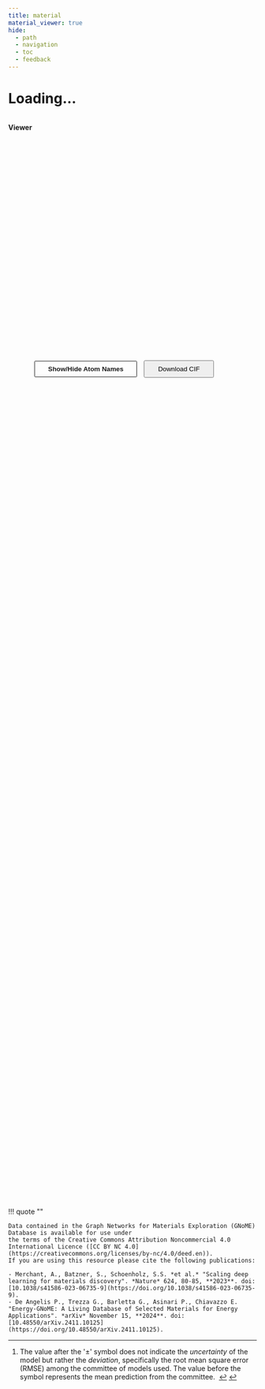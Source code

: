 ```yaml
---
title: material
material_viewer: true
hide:
  - path
  - navigation
  - toc
  - feedback
---
```



<!-- docs/material.html -->
<!-- <!DOCTYPE html>
<html lang="en">
<!-- <head> -->
  <!-- <meta charset="UTF-8">
  <title>Material Viewer</title> -->
  <!-- Include jQuery, 3Dmol.js in your MkDocs build (e.g., via extra_javascript in mkdocs.yml) -->
  <!-- Or you can load them here if hosting the scripts locally. -->
  <!--
    <script src="path/to/jquery.min.js"></script>
    <script src="path/to/3Dmol-min.js"></script>
  -->

  <script>
    let viewer;
    let labelsVisible = false;

    async function loadMaterial() {
      // 1) Get the ID from the URL, e.g. ?id=092187976b
      const urlParams = new URLSearchParams(window.location.search);
      const materialId = urlParams.get("id");
      if (!materialId) {
        document.body.innerHTML = "<h1>Error: No material ID provided.</h1>";
        return;
      }

      // 2) Fetch the big JSON file of all materials
      const response = await fetch("materials.json");
      const allMaterials = await response.json();

      // 3) Look up the requested material
      const matData = allMaterials[materialId];
      if (!matData) {
        document.body.innerHTML = "<h1>Material not found in materials.json</h1>";
        return;
      }

      // 4) Inject some basic info (Formula, ID, etc.)
      document.getElementById("mat-title").innerHTML =
        matData.chemical_formula_html + ` — <code>${materialId}</code>`;

      // **Update the page title by removing HTML tags**
      var formulaText = matData.chemical_formula_html.replace(/<[^>]+>/g, ''); // Strips HTML tags
      document.title = formulaText + " - Energy-GNoME";

      // Fill the cell parameters
      const cell = matData.cell;
      document.getElementById("cell-a").textContent = cell.a.toFixed(2);
      document.getElementById("cell-b").textContent = cell.b.toFixed(2);
      document.getElementById("cell-c").textContent = cell.c.toFixed(2);
      document.getElementById("cell-alpha").textContent = cell.alpha.toFixed(1);
      document.getElementById("cell-beta").textContent = cell.beta.toFixed(1);
      document.getElementById("cell-gamma").textContent = cell.gamma.toFixed(1);

      document.getElementById("density").textContent =
        matData.density_gcm3.toFixed(2);
      document.getElementById("spacegroup").innerHTML =
        matData.space_group;
      document.getElementById("chem-system").textContent =
        matData.chemical_system;
      document.getElementById("num-sites").textContent = matData.num_sites;

      // 5) Setup 3Dmol viewer
      viewer = $3Dmol.createViewer("container");
      viewer.setBackgroundColor(0x1f2429, 0.0);

      // 6) Load CIF
      jQuery.ajax(matData.cif_url, {
            dataType: "text",
            success: function(data) {
                atoms = viewer.addModel(data, "cif");
                // Show a ball-and-stick style by default
                viewer.setStyle({}, {
                    stick:{
                        radius:0.15,
                        // Use the Jmol color scheme:
                        colorscheme: "Jmol"
                        },
                        sphere:{
                        scale:0.33,
                        // Use the Jmol color scheme:
                        colorscheme: "Jmol"
                        }
                    });
                // Add the unit cell box (if CIF has cell info)
                viewer.addUnitCell(atoms,{
                    box:{
                        color:0x64c4d3
                        }
                    });
                viewer.zoomTo();
                viewer.render();
            }
        });

      // 7) Render any predicted properties
const propsSection = document.getElementById("predicted-properties");

if (matData.predicted_properties) {
    let tableHtml = `<ul>`;
    let footnoteIndex = 2; // Starting from 2 since 1 is used for [^val]
    const footnotes = [];
    const modelFootnotes = new Map(); // To track models that already have footnotes

    const abbreviationDict = {
        "GNoME": "Graph Networks for Materials Exploration",
        "E(3)NN": "Euclidean Neural Networks",
        "GBDT": "Gradient Boosted Decision Trees",
    };

    function addAbbreviationToModel(model) {
        Object.keys(abbreviationDict).forEach(abbr => {
            const regex = new RegExp(`\\b${abbr.replace(/[.*+?^=!:${}()|[\]/\\]/g, "\\$&")}\\b`, 'g');
            model = model.replace(regex, match => {
                return `<abbr title="${abbreviationDict[abbr]}">${match}</abbr>`;
            });
        });
        return model;
    }

    Object.keys(matData.predicted_properties).forEach(category => {
        const categoryData = matData.predicted_properties[category];

        // Extract footnotes per model (e.g., [^cMixed]: text)
        const modelNotes = {};
        const noteLines = Array.isArray(categoryData.note)
            ? categoryData.note
            : [categoryData.note];

        noteLines.forEach(noteLine => {
            const matches = noteLine?.matchAll(/\[\^c(.+?)\]:\s*(.+)/gi);
            if (matches) {
                for (const match of matches) {
                    const tag = match[1].toLowerCase();
                    const noteText = match[2];
                    modelNotes[tag] = noteText;
                }
            }
        });

        if (categoryData && categoryData.properties) {
            tableHtml += `
                <li>
                    <p><strong>Predicted properties (${category})</strong></p>
                    <hr>
                    <table>
                        <tr>
                        <th></th>
                        <th><b>Value</b><sup id="fnref:val"><a class="footnote-ref" href="#fn:val">1</a></sup></th>
                        <th><b>Model</b></th>
                        </tr>`;

            Object.keys(categoryData.properties).forEach(property => {
                const propertyData = categoryData.properties[property];
                const seenModels = new Set(); // Track models already processed for this property

                if (Array.isArray(propertyData["Value[^val]"]) && Array.isArray(propertyData["Model"])) {
                    propertyData["Value[^val]"].forEach((value, index) => {
                        let model = propertyData["Model"][index];

                        // Skip if model has been processed already
                        if (seenModels.has(model)) return;

                        let modelWithAbbr = addAbbreviationToModel(model);

                        // Check for matching footnote
                        let noteTag = Object.keys(modelNotes).find(tag =>
                            model.toLowerCase().includes(tag)
                        );

                        if (noteTag && !modelFootnotes.has(model)) {
                            const footnoteKey = `c${noteTag}`.toLowerCase();  // model-specific key
                            const footnoteNumber = footnoteIndex;

                            modelWithAbbr += `<sup id="fnref:${footnoteKey}" data-note-key="${model}"><a class="footnote-ref" href="#fn:${footnoteKey}">${footnoteNumber}</a></sup>`;

                            footnotes.push({
                                index: footnoteNumber,
                                text: modelNotes[noteTag]
                            });

                            modelFootnotes.set(model, { key: footnoteKey, number: footnoteNumber }); // store both
                            footnoteIndex++;

                        } else if (noteTag) {
                            const { key: footnoteKey, number: footnoteNumber } = modelFootnotes.get(model);
                            modelWithAbbr += `<sup id="fnref:${footnoteKey}" data-note-key="${model}"><a class="footnote-ref" href="#fn:${footnoteKey}">${footnoteNumber}</a></sup>`;
                        }

                        tableHtml += `<tr>
                            <td><b>${property}</b></td>
                            <td>${value}</td>
                            <td>${modelWithAbbr}</td>
                        </tr>`;

                        seenModels.add(model); // Mark this model as processed
                    });
                } else {
                    let model = propertyData["Model"];
                    let value = propertyData["Value[^val]"];

                    let modelWithAbbr = addAbbreviationToModel(model);

                    let noteTag = Object.keys(modelNotes).find(tag =>
                        model.toLowerCase().includes(tag)
                    );

                    // If footnote is found and model hasn't been assigned a footnote yet
                    if (noteTag && !modelFootnotes.has(model)) {
                        const footnoteKey = `c${noteTag}`;  // Use model-specific key, e.g., 'cCs-cathode'
                        modelWithAbbr += `<sup id="fnref:${footnoteKey}"><a class="footnote-ref" href="#fn:${footnoteKey}">${footnoteIndex}</a></sup>`;

                        footnotes.push({
                            index: footnoteIndex,
                            text: modelNotes[noteTag]
                        });

                        // Mark the model as having a footnote with the unique footnote index
                        modelFootnotes.set(model, footnoteKey);  // Store model-specific key
                        footnoteIndex++; // Increment the footnote index
                    } else if (noteTag) {
                        // Reuse the footnote index if the model already has a footnote
                        const footnoteKey = modelFootnotes.get(model);  // Get the model-specific footnote key
                        modelWithAbbr += `<sup id="fnref:${footnoteKey}"><a class="footnote-ref" href="#fn:${footnoteKey}">${footnoteIndex - 1}</a></sup>`;
                    }

                    tableHtml += `<tr>
                        <td><b>${property}</b></td>
                        <td>${value ?? '–'}</td>
                        <td>${modelWithAbbr ?? '–'}</td>
                    </tr>`;
                }
            });

            tableHtml += `</table></li>`;
        }
    });

    tableHtml += `</ul>`;

    propsSection.innerHTML = tableHtml;
}

      // 8) Function to process and format infos dynamically
      function generateInfosHtml(infos) {
          if (!infos || infos.length === 0) {
              return ""; // Return empty if there are no infos
          }

          let infosHtml = "";

          infos.forEach(info => {
              let htmlText = info.text
              infosHtml += htmlText;
          });

          return infosHtml;
      }

      // 9) Rendering the infos dynamically
      const infosSection = document.getElementById("infos-section");

      if (matData.infos) {
          infosSection.innerHTML = generateInfosHtml(matData.infos);
      }

      // 10) Append category notes as numbered footnotes outside the table
        const footnoteList = document.querySelector(".footnote ol");

        // Create a map to track which noteTag got which number
        const footnoteNumberMap = {};
        let footnoteCounter = footnoteList.querySelectorAll("li").length + 1;

        const usedModels = new Set();

        if (matData.predicted_properties) {
            Object.entries(matData.predicted_properties).forEach(([category, categoryData]) => {
                const rawNotes = categoryData.note;
                const notesArray = Array.isArray(rawNotes) ? rawNotes : [rawNotes];

                const modelNotes = {};

                // Extract all [^cXYZ]: ... into a map
                notesArray.forEach(noteString => {
                    const match = noteString.match(/\[\^c(.+?)\]:\s*(.+)/i);
                    if (!match) return;
                    const tag = match[1].toLowerCase();
                    const noteText = match[2];
                    modelNotes[tag] = noteText;

                    // Only assign footnote number once per tag
                    if (!(tag in footnoteNumberMap)) {
                        footnoteNumberMap[tag] = footnoteCounter++;
                    }
                });

                // Loop over each property and model
                Object.entries(categoryData.properties).forEach(([property, propertyData]) => {
                    const models = propertyData["Model"];
                    if (!Array.isArray(models)) return;

                    models.forEach((model, index) => {
                        if (usedModels.has(model)) return;
                        usedModels.add(model);

                        // Find matching tag for this model
                        const noteTag = Object.keys(modelNotes).find(tag =>
                            model.toLowerCase().includes(tag)
                        );

                        if (noteTag) {
                            const footnoteKey = `c${noteTag}`; // Model-specific key
                            const noteText = modelNotes[noteTag];

                            // Add footnote only once per model
                            if (!document.getElementById(footnoteKey)) {
                                const li = document.createElement("li");
                                li.id = footnoteKey;
                                li.innerHTML = `
                                    <p>
                                        ${noteText}&nbsp;
                                        <a class="footnote-backref" href="#fnref:${footnoteKey}" title="Jump back to footnote ${footnoteNumberMap[noteTag]} in the text">↩</a>
                                    </p>
                                `;
                                footnoteList.appendChild(li);
                            }

                            // Update all superscripts for this model
                            const noteSuperscripts = document.querySelectorAll(`sup[data-note-key="${model}"]`);
                            noteSuperscripts.forEach(sup => {
                                sup.innerHTML = `<a class="footnote-ref" href="#${footnoteKey}">${footnoteNumberMap[noteTag]}</a>`;
                            });
                        }
                    });
                });
            });
        }

    }

    function toggleLabels() {
        const theButton = document.querySelector('.controls-button');
        if (!labelsVisible) {
            // Show atom labels
            viewer.removeAllLabels();
            let selected = viewer.selectedAtoms({});
            for (let i = 0; i < selected.length; i++) {
                let a = selected[i];
                viewer.addLabel(a.elem, {
                    position: { x: a.x, y: a.y, z: a.z },
                    backgroundColor: "white",
                    backgroundOpacity: 0.5,
                    fontColor: 0x1f2429,
                    fontSize: 14
                });
            }
             // Toggle "active" style
            theButton.classList.add('active-button');
            labelsVisible = true;
        } else {
            // Hide atom labels
            viewer.removeAllLabels();
            labelsVisible = false;
            // Remove "active" style
            theButton.classList.remove('active-button');
            labelsVisible = false;
        }
        viewer.render();
    }

    function downloadCifFile() {
      // Use the same materialId => matData => matData.cif_url
      // But we must re-fetch the file as a blob
      const urlParams = new URLSearchParams(window.location.search);
      const materialId = urlParams.get("id");
      fetch(`materials.json`)
        .then(r => r.json())
        .then(allMats => {
          if(!allMats[materialId]) return;
          const cifUrl = allMats[materialId].cif_url;
          // Now fetch the actual CIF
          fetch(cifUrl)
            .then(res => {
              if(!res.ok){
                throw new Error(`HTTP error! status: ${res.status}`);
              }
              return res.blob();
            })
            .then(blob => {
              const tempUrl = URL.createObjectURL(blob);
              const a = document.createElement("a");
              a.style.display = "none";
              a.href = tempUrl;
              a.download = `${materialId}.cif`;
              document.body.appendChild(a);
              a.click();
              document.body.removeChild(a);
              URL.revokeObjectURL(tempUrl);
            })
            .catch(err => {
              alert("Could not download CIF: " + err.message);
            });
        });
    }

    window.onload = loadMaterial;
  </script>

 <style>
/* Turn the <ul> into a flex container */
  .flex-wrapper {
      display: flex !important;
      gap: 20px;       /* space between items */
      padding: 0;      /* remove default <ul> padding/margins */
      margin: 0 !important;
      border: 0 !important;
  }

  /* Make the first element wider than the second */
  .viewer-li {
      /* flex: 2;         2 parts out of total 3, so ~66% of space */
      display: flex !important;
      width: 60% !important;
      min-width: 600px !important;/* enforce a minimum width if you like */
  }
  .table-li {
      flex: 1;         /* 1 part out of total 3, so ~33% of space */
      min-width: 200px;
      /* list-style: none; */
  }
  /* Flex container for side-by-side layout */
  .container {
      display: flex;
      flex-wrap: wrap; /* so that on narrow screens, they stack */
      gap: 20px;
      margin: 0 auto;
  }
  .viewer-section {
      flex: 1 1 400px;
      min-width: 500px;
  }
  table {
      border-collapse: collapse;
      border-spacing: 0;
      border:none!important;
      font-size: .75rem!important;
  }
  th {
  font-weight: 400!important; /* or 400 */
  }
  .admonition {
      font-size: .75rem!important;
  }

  .table-section {
      flex: 1 1 200px;
      min-width: 200px;
      border-collapse: collapse;
      margin: 0 auto;
      /* No outer border on the table itself */
      border: none;
  }
  .table-section td, .table-section th {
      min-width: 120px;  /* each column has at least 100px */
  }

  /* Adjust overall container style */
  .viewer-container {
      max-width: 800px;
      margin: 0 auto;
      padding: 20px;
  }
  .controls {
      margin-top: 10px;
  }
  .controls button {
      margin: 5px;
      padding: .625em 2em;
  }
  .controls-button {
  border: .1rem solid;
  border-radius: .1rem;
  color: var(--md-primary-fg-color);
  cursor: pointer;
  display: inline-block;
  font-weight: 700;
  transition: color 125ms, background-color 125ms, border-color 125ms;
  background-color: transparent; /* Default: no background */
  }

  /* Hover effect: when the mouse is over the button */
  .controls-button:hover {
  background-color: var(--md-primary-fg-color);
  border-color: var(--md-primary-fg-color);
  color: #fff;
  }

  /* Toggle/Active class: when clicked, we apply this class via JS */
  .active-button {
  background-color: var(--md-primary-fg-color);
  color: #fff;
  }
</style>



<h1 id="mat-title">Loading...</h1>

<!--- <div class="container"> -->
<div class="grid cards" style="margin: 0 auto;">
    <!-- Viewer Section -->
    <ul class="flex-wrapper">
    <li class="viewer-li">
    <p>
        <strong>Viewer</strong>
    </p>
    <hr>
    <div class="viewer-section">
        <div id="container" style="height: 480px; width: 100%; position: relative;"></div>
        <div class="controls">
            <!-- <button onclick="viewer.spin(true)">Spin</button> -->
            <!-- <button onclick="viewer.spin(false)">Stop</button> -->
            <button class="controls-button" onclick="toggleLabels()">Show/Hide Atom Names</button>
            <button class="md-button md-button-primary" onclick="downloadCifFile()">Download CIF</button>
        </div>
    </div>
    </li>

    <!-- Side-by-side Table Section -->
    <li class="table-li">
    <p>
        <strong>Crystal properties</strong>
    </p>
    <hr>
    <div class="table-section", style="text-align: center;" markdown="1">
        <table>
          <tr><td><b>a</b></td><td><span id="cell-a"></span> Å</td></tr>
          <tr><td><b>b</b></td><td><span id="cell-b"></span> Å</td></tr>
          <tr><td><b>c</b></td><td><span id="cell-c"></span> Å</td></tr>
          <tr><td><b>α</b></td><td><span id="cell-alpha"></span> °</td></tr>
          <tr><td><b>β</b></td><td><span id="cell-beta"></span> °</td></tr>
          <tr><td><b>γ</b></td><td><span id="cell-gamma"></span> °</td></tr>
          <tr><td><b>Density</b></td><td><span id="density"></span> g/cm³</td></tr>
          <tr><td><b>Space group</b></td><td><span id="spacegroup"></span></td></tr>
          <tr><td><b>Chemical system</b></td><td><span id="chem-system"></span></td></tr>
          <tr><td><b>Number of sites</b></td><td><span id="num-sites"></span></td></tr>
        </table>
    </div>
    </li>
    </ul>
  </div>

!!! quote ""

    Data contained in the Graph Networks for Materials Exploration (GNoME) Database is available for use under
    the terms of the Creative Commons Attribution Noncommercial 4.0 International Licence ([CC BY NC 4.0](https://creativecommons.org/licenses/by-nc/4.0/deed.en)).
    If you are using this resource please cite the following publications:

    - Merchant, A., Batzner, S., Schoenholz, S.S. *et al.* "Scaling deep learning for materials discovery". *Nature* 624, 80-85, **2023**. doi: [10.1038/s41586-023-06735-9](https://doi.org/10.1038/s41586-023-06735-9).
    - De Angelis P., Trezza G., Barletta G., Asinari P., Chiavazzo E. "Energy-GNoME: A Living Database of Selected Materials for Energy Applications". *arXiv* November 15, **2024**. doi: [10.48550/arXiv.2411.10125](https://doi.org/10.48550/arXiv.2411.10125).

  <div id="infos-section"></div>

  <!-- Predicted Properties Section -->
  <!-- <li class="table-li", list-style= None> -->
  <div id="predicted-properties" class="grid cards" style="margin: 0 auto;">
      <!-- This will be dynamically populated -->
  </div>

  <div class="footnote">
    <hr>
    <ol>
      <li id="fn:val">
        <p>
        The value after the '±' symbol does not indicate the <em>uncertainty</em> of the model but rather the <em>deviation</em>, specifically the root mean square error (RMSE) among the committee of models used. The value before the symbol represents the mean prediction from the committee.&nbsp;
        <a class="footnote-backref" href="#fnref:val" title="Jump back to footnote 1 in the text">↩</a>
        <a class="footnote-backref" href="#fnref2:val" title="Jump back to footnote 1 in the text">↩</a>
        </p>
      </li>
    </ol>
  </div>
